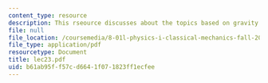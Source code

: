 ```yaml
---
content_type: resource
description: This rseource discusses about the topics based on gravity.
file: null
file_location: /coursemedia/8-01l-physics-i-classical-mechanics-fall-2005/b61ab95ff57cd6641f071823ff1ecfee_lec23.pdf
file_type: application/pdf
resourcetype: Document
title: lec23.pdf
uid: b61ab95f-f57c-d664-1f07-1823ff1ecfee
---
```

